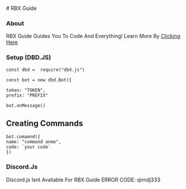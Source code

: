 <br />
    <p>
 
  </p>
   # RBX Guide


### About

RBX Guide Guides You To Code And Everything! Learn More By [Clicking Here](https://sites.google.com/view/javascript-learn2/Learn-More)




### Setup (DBD.JS)


```
const dbd =  require("dbd.js")

const bot = new dbd.Bot({

token: "TOKEN",
prefix: "PREFIX"

bot.onMessage()
```

## Creating Commands
```
bot.comamnd({ 
name: "command anme",
code: `your code`
})
```


### Discord.Js

Discord.js Isnt Avaliable For RBX Guide ERROR CODE: qirndj333
